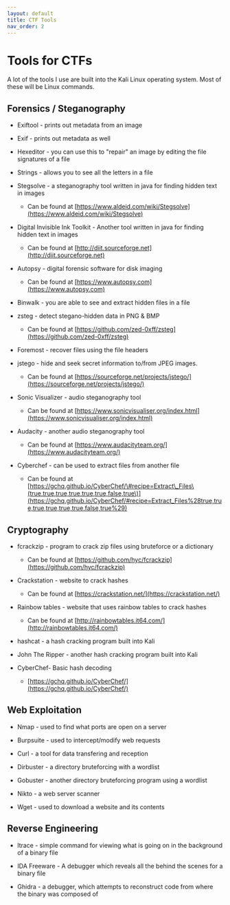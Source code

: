```yaml
---
layout: default
title: CTF Tools
nav_order: 2
---
```



# Tools for CTFs

A lot of the tools I use are built into the Kali Linux operating system. Most of these will be Linux commands.


## Forensics / Steganography

* Exiftool - prints out metadata from an image 

* Exif - prints out metadata as well 

* Hexeditor - you can use this to "repair" an image by editing the file signatures of a file

* Strings -  allows you to see all the letters in a file

* Stegsolve - a steganography tool written in java for finding hidden text in images

  * Can be found at [https://www.aldeid.com/wiki/Stegsolve](https://www.aldeid.com/wiki/Stegsolve)

* Digital Invisible Ink Toolkit - Another tool written in java for finding hidden text in images

  * Can be found at [http://diit.sourceforge.net](http://diit.sourceforge.net)

* Autopsy - digital forensic software for disk imaging

  * Can be found at [https://www.autopsy.com](https://www.autopsy.com)

* Binwalk - you are able to see and extract hidden files in a file

* zsteg - detect stegano-hidden data in PNG & BMP

  * Can be found at [https://github.com/zed-0xff/zsteg](https://github.com/zed-0xff/zsteg)

* Foremost - recover files using the file headers

* jstego - hide and seek secret information to/from JPEG images.

  * Can be found at [https://sourceforge.net/projects/jstego/](https://sourceforge.net/projects/jstego/)

* Sonic Visualizer - audio steganography tool

  * Can be found at [https://www.sonicvisualiser.org/index.html](https://www.sonicvisualiser.org/index.html)

* Audacity - another audio steganography tool

  * Can be found at [https://www.audacityteam.org/](https://www.audacityteam.org/)

* Cyberchef - can be used to extract files from another file

  * Can be found at [https://gchq.github.io/CyberChef/\#recipe=Extract\_Files\(true,true,true,true,true,true,false,true\)](https://gchq.github.io/CyberChef/#recipe=Extract_Files%28true,true,true,true,true,true,false,true%29)



## Cryptography



* fcrackzip - program to crack zip files using bruteforce or a dictionary

  * Can be found at [https://github.com/hyc/fcrackzip](https://github.com/hyc/fcrackzip)

* Crackstation - website to crack hashes

  * Can be found at [https://crackstation.net/](https://crackstation.net/)

* Rainbow tables - website that uses rainbow tables to crack hashes

  * Can be found at [http://rainbowtables.it64.com/](http://rainbowtables.it64.com/)

* hashcat - a hash cracking program built into Kali

* John The Ripper - another hash cracking program built into Kali

* CyberChef- Basic hash decoding 

  * [https://gchq.github.io/CyberChef/](https://gchq.github.io/CyberChef/)



## Web Exploitation



* Nmap - used to find what ports are open on a server

* Burpsuite - used to intercept/modify web requests

* Curl - a tool for data transfering and reception

* Dirbuster - a directory bruteforcing with a wordlist

* Gobuster - another directory bruteforcing program using a wordlist

* Nikto - a web server scanner

* Wget - used to download a website and its contents



## Reverse Engineering



* ltrace - simple command for viewing what is going on in the background of a binary file

* IDA Freeware - A debugger which reveals all the behind the scenes for a binary file

* Ghidra - a debugger, which attempts to reconstruct code from where the binary was composed of

